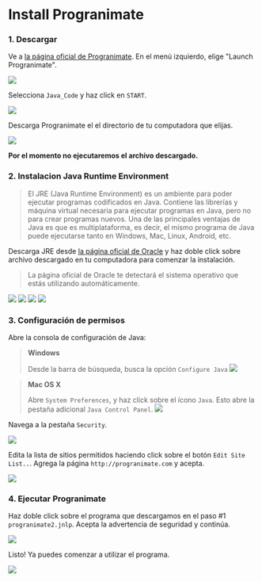 # Install Progranimate

### 1. Descargar
Ve a [la página oficial de Progranimate](http://www.progranimate.com/). En el menú izquierdo, elige "Launch Progranimate".

![](img/progranimate/step1.png)

Selecciona `Java_Code` y haz click en `START`.

![](img/progranimate/step2.png)

Descarga Progranimate el el directorio de tu computadora que elijas.

![](img/progranimate/step3.png)

**Por el momento no ejecutaremos el archivo descargado.**

### 2. Instalacion Java Runtime Environment
> El JRE (Java Runtime Environment) es un ambiente para poder ejecutar programas codificados en Java. Contiene las librerías y máquina virtual necesaria para ejecutar programas en Java, pero no para crear programas nuevos. Una de las principales ventajas de Java es que es multiplataforma, es decir, el mismo programa de Java puede ejecutarse tanto en Windows, Mac, Linux, Android, etc.

Descarga JRE desde [la página oficial de Oracle](https://www.java.com/en/download/) y haz doble click sobre archivo descargado en tu computadora para comenzar la instalación.

> La página oficial de Oracle te detectará el sistema operativo que estás utilizando automáticamente.

![](img/progranimate/step4.png)
![](img/progranimate/step5.png)
![](img/progranimate/step6.png)
![](img/progranimate/step7.png)

### 3. Configuración de permisos
Abre la consola de configuración de Java:

> **Windows**
> 
> Desde la barra de búsqueda, busca la opción `Configure Java`
![](img/progranimate/step8.png)

> **Mac OS X**
> 
> Abre `System Preferences`, y haz click sobre el ícono `Java`. Esto abre la pestaña adicional `Java Control Panel`.
> ![](img/progranimate/mac_step_java.png)

Navega a la pestaña `Security`.

![](img/progranimate/step9.png)

Edita la lista de sitios permitidos haciendo click sobre el botón `Edit Site List..`. Agrega la página `http://progranimate.com` y acepta.

![](img/progranimate/step10.png)

### 4. Ejecutar Progranimate
Haz doble click sobre el programa que descargamos en el paso #1 `progranimate2.jnlp`. Acepta la advertencia de seguridad y continúa.

![](img/progranimate/step11.png)

Listo! Ya puedes comenzar a utilizar el programa.

![](img/progranimate/step12.png)








